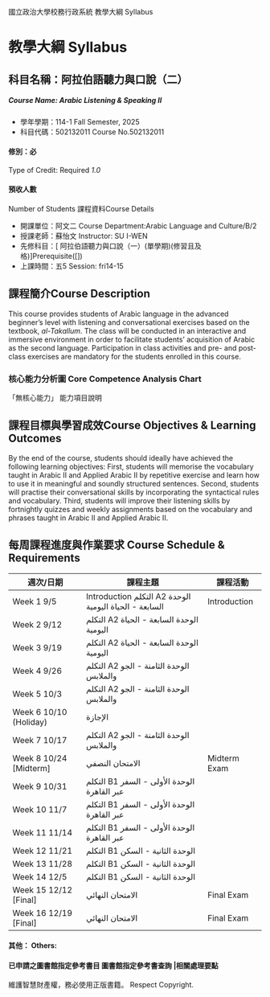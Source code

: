 國立政治大學校務行政系統 教學大綱 Syllabus
# 教學大綱 Syllabus
##  科目名稱：阿拉伯語聽力與口說（二）
#####  Course Name: Arabic Listening & Speaking II
  * 學年學期：114-1 Fall Semester, 2025 
  * 科目代碼：502132011 Course No.502132011
#### 修別：必
Type of Credit: Required 
_1.0_
#### 預收人數
Number of Students
課程資料Course Details
  * 開課單位：阿文二 Course Department:Arabic Language and Culture/B/2 
  * 授課老師：蘇怡文 Instructor: SU I-WEN 
  * 先修科目：[ 阿拉伯語聽力與口說（一）(單學期)(修習且及格)]Prerequisite([])
  * 上課時間：五5 Session: fri14-15
##  課程簡介Course Description
This course provides students of Arabic language in the advanced beginner’s level with listening and conversational exercises based on the textbook, _al-Takallum_. The class will be conducted in an interactive and immersive environment in order to facilitate students’ acquisition of Arabic as the second language. Participation in class activities and pre- and post-class exercises are mandatory for the students enrolled in this course.
###  核心能力分析圖 Core Competence Analysis Chart
「無核心能力」 
能力項目說明
##  課程目標與學習成效Course Objectives & Learning Outcomes 
By the end of the course, students should ideally have achieved the following learning objectives:
First, students will memorise the vocabulary taught in Arabic II and Applied Arabic II by repetitive exercise and learn how to use it in meaningful and soundly structured sentences.
Second, students will practise their conversational skills by incorporating the syntactical rules and vocabulary. 
Third, students will improve their listening skills by fortnightly quizzes and weekly assignments based on the vocabulary and phrases taught in Arabic II and Applied Arabic II. 
##  每周課程進度與作業要求 Course Schedule & Requirements
週次/日期 |  課程主題 |  課程活動  
---|---|---  
Week 1 9/5 |  Introduction التكلم A2 الوحدة السابعة - الحياة اليومية |  Introduction   
Week 2 9/12 |  التكلم A2 الوحدة السابعة - الحياة اليومية |   
Week 3 9/19 |  التكلم A2 الوحدة السابعة - الحياة اليومية |   
Week 4 9/26 |  التكلم A2 الوحدة الثامنة - الجو والملابس |   
Week 5 10/3 |  التكلم A2 الوحدة الثامنة - الجو والملابس |   
Week 6 10/10 (Holiday)  |  الإجازة |   
Week 7 10/17 |  التكلم A2 الوحدة الثامنة - الجو والملابس |   
Week 8 10/24 [Midterm] |  الامتحان النصفي |  Midterm Exam  
Week 9 10/31 |  التكلم B1 الوحدة الأولى - السفر عبر القاهرة |   
Week 10 11/7 |  التكلم B1 الوحدة الأولى - السفر عبر القاهرة |   
Week 11 11/14 |  التكلم B1 الوحدة الأولى - السفر عبر القاهرة |   
Week 12 11/21 |  التكلم B1 الوحدة الثانية - السكن |   
Week 13 11/28 |  التكلم B1 الوحدة الثانية - السكن |   
Week 14 12/5 |  التكلم B1 الوحدة الثانية - السكن |   
Week 15 12/12 [Final] |  الامتحان النهائي |  Final Exam  
Week 16 12/19 [Final] |  الامتحان النهائي |  Final Exam  
####  其他： Others:
####  已申請之圖書館指定參考書目  圖書館指定參考書查詢 |相關處理要點
維護智慧財產權，務必使用正版書籍。 Respect Copyright.